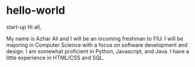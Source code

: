 # hello-world
start-up
Hi all, 

My name is Azhar Ali and I will be an incoming freshman to FIU. 
I will be majoring in Computer Science with a focus on software development and design. 
I am somewhat proficient in Python, Javascript, and Java. 
I have a little experience in HTML/CSS and SQL. 
